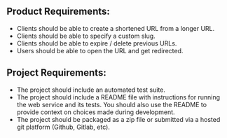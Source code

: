 ## Product Requirements:

- Clients should be able to create a shortened URL from a longer URL.
- Clients should be able to specify a custom slug.
- Clients should be able to expire / delete previous URLs.
- Users should be able to open the URL and get redirected.

## Project Requirements:

- The project should include an automated test suite.
- The project should include a README file with instructions for running the web service and its tests. You should also use the README to provide context on choices made during development.
- The project should be packaged as a zip file or submitted via a hosted git platform (Github, Gitlab, etc).
